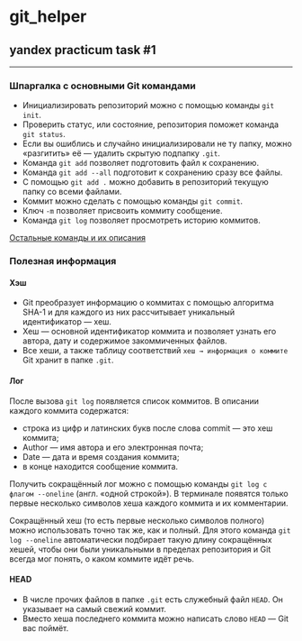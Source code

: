 # git_helper
## yandex practicum task #1

----

### Шпаргалка с основными Git командами

* Инициализировать репозиторий можно с помощью команды `git init`.
* Проверить статус, или состояние, репозитория поможет команда `git status`.
* Если вы ошиблись и случайно инициализировали не ту папку, можно «разгитить» её — удалить скрытую подпапку `.git`.
* Команда `git add` позволяет подготовить файл к сохранению.
* Команда `git add --all` подготовит к сохранению сразу все файлы.
* С помощью `git add .` можно добавить в репозиторий текущую папку со всеми файлами.
* Коммит можно сделать с помощью команды `git commit`.
* Ключ `-m` позволяет присвоить коммиту сообщение.
* Команда `git log` позволяет просмотреть историю коммитов.

[Остальные команды и их описания](https://git-scm.com/book/ru/v2/%D0%9F%D1%80%D0%B8%D0%BB%D0%BE%D0%B6%D0%B5%D0%BD%D0%B8%D0%B5-C:-%D0%9A%D0%BE%D0%BC%D0%B0%D0%BD%D0%B4%D1%8B-Git-%D0%9E%D1%81%D0%BD%D0%BE%D0%B2%D0%BD%D1%8B%D0%B5-%D0%BA%D0%BE%D0%BC%D0%B0%D0%BD%D0%B4%D1%8B "Привет о_о")


### Полезная информация

#### Хэш

* Git преобразует информацию о коммитах с помощью алгоритма SHA-1 и для каждого из них рассчитывает уникальный идентификатор — хеш.
* Хеш — основной идентификатор коммита и позволяет узнать его автора, дату и содержимое закоммиченных файлов.
* Все хеши, а также таблицу соответствий `хеш → информация о коммите` Git хранит в папке `.git`.

#### Лог

После вызова `git log` появляется список коммитов. В описании каждого коммита содержатся:
* строка из цифр и латинских букв после слова commit — это хеш коммита;
* Author — имя автора и его электронная почта;
* Date — дата и время создания коммита;
* в конце находится сообщение коммита.

Получить сокращённый лог можно с помощью команды `git log с флагом --oneline` (англ. «одной строкой»). В терминале появятся только первые несколько символов хеша каждого коммита и их комментарии.

Сокращённый хеш (то есть первые несколько символов полного) можно использовать точно так же, как и полный. Для этого команда `git log --oneline` автоматически подбирает такую длину сокращённых хешей, чтобы они были уникальными в пределах репозитория и Git всегда мог понять, о каком коммите идёт речь.


#### HEAD

* В числе прочих файлов в папке `.git` есть служебный файл `HEAD`. Он указывает на самый свежий коммит.
* Вместо хеша последнего коммита можно написать слово `HEAD` — Git вас поймёт.